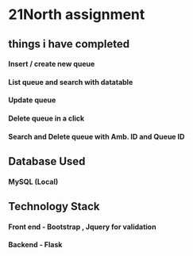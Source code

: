 # 21North assignment

## things i have completed
#### Insert / create new queue
#### List queue and search with datatable
#### Update queue 
#### Delete queue in a click
#### Search and Delete queue with Amb. ID and Queue ID

## Database Used
#### MySQL (Local)

## Technology Stack
#### Front end - Bootstrap , Jquery for validation
#### Backend - Flask

